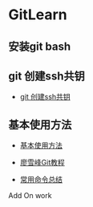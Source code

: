 # GitLearn

## 安装git bash

## git 创建ssh共钥

+ [git 创建ssh共钥][]

## 基本使用方法

+ [基本使用方法][]

+ [廖雪峰Git教程][]

+ [常用命令总结][]

Add On work



[git 创建ssh共钥]: http://www.jianshu.com/p/a993f8cafd14
[基本使用方法]: http://www.cnblogs.com/xrong/archive/2013/03/22/2975882.html
[廖雪峰Git教程]:http://www.liaoxuefeng.com/wiki/0013739516305929606dd18361248578c67b8067c8c017b000
[常用命令总结]:https://github.com/GhostRiderLi/GitLearn/blob/master/git.md